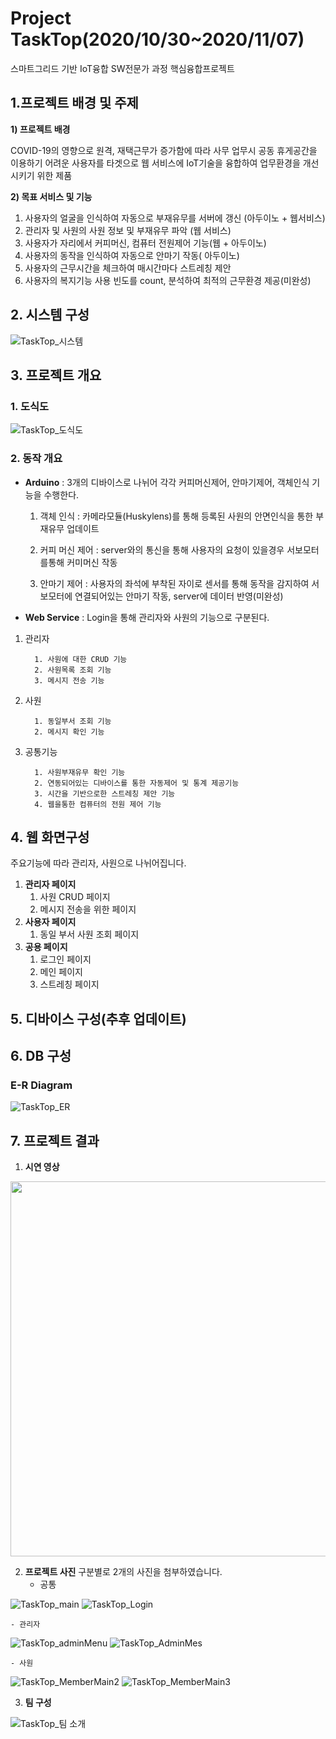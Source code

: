 # Project TaskTop(2020/10/30~2020/11/07)
스마트그리드 기반 IoT융합 SW전문가 과정 핵심융합프로젝트
## 1.**프로젝트 배경 및 주제**

**1) 프로젝트 배경**

COVID-19의 영향으로 원격, 재택근무가 증가함에 따라 사무 업무시 공동 휴게공간을 이용하기 어려운 사용자를 타겟으로 웹 서비스에 IoT기술을 융합하여 업무환경을 개선시키기 위한 제품

**2) 목표 서비스 및 기능**

1. 사용자의 얼굴을 인식하여 자동으로 부재유무를 서버에 갱신 (아두이노 + 웹서비스)
2. 관리자 및 사원의 사원 정보 및 부재유무 파악 (웹 서비스)
3. 사용자가 자리에서 커피머신, 컴퓨터 전원제어 기능(웹 + 아두이노)
4. 사용자의 동작을 인식하여 자동으로 안마기 작동( 아두이노)
5. 사용자의 근무시간을 체크하여 매시간마다 스트레칭 제안
6. 사용자의 복지기능 사용 빈도를 count, 분석하여 최적의 근무환경 제공(미완성)

## 2. **시스템 구성**

![TaskTop_시스템](https://user-images.githubusercontent.com/71309053/103478308-1b064500-4e09-11eb-964d-a7356f53c0e0.PNG)

## 3. **프로젝트 개요**

### 1. **도식도**

![TaskTop_도식도](https://user-images.githubusercontent.com/71309053/103478310-1c377200-4e09-11eb-9a46-5b1862501b13.PNG)

### 2. **동작 개요**

- **Arduino** : 3개의 디바이스로 나뉘어 각각 커피머신제어, 안마기제어, 객체인식 기능을 수행한다.

    1) 객체 인식 : 카메라모듈(Huskylens)를 통해 등록된 사원의 안면인식을 통한 부재유무 업데이트

    2) 커피 머신 제어 : server와의 통신을 통해 사용자의 요청이 있을경우 서보모터를통해 커미머신 작동

    3) 안마기 제어 : 사용자의 좌석에 부착된 자이로 센서를 통해 동작을 감지하여 서보모터에 연결되어있는 안마기 작동, server에 데이터 반영(미완성)

- **Web Service** : Login을 통해 관리자와 사원의 기능으로 구분된다.
 1. 관리자  
  
          1. 사원에 대한 CRUD 기능
          2. 사원목록 조회 기능
          3. 메시지 전송 기능
      
 2. 사원  
 
          1. 동일부서 조회 기능
          2. 메시지 확인 기능
      
 3. 공통기능  
 
          1. 사원부재유무 확인 기능
          2. 연동되어있는 디바이스를 통한 자동제어 및 통계 제공기능
          3. 시간을 기반으로한 스트레칭 제안 기능
          4. 웹을통한 컴퓨터의 전원 제어 기능

## 4. 웹 **화면구성**

 주요기능에 따라 관리자, 사원으로 나뉘어집니다.

1. **관리자 페이지**
    1. 사원 CRUD 페이지
    2. 메시지 전송을 위한 페이지
2. **사용자 페이지**
    1. 동일 부서 사원 조회 페이지
3. **공용 페이지**
    1. 로그인 페이지
    2. 메인 페이지
    3. 스트레칭 페이지

## 5. **디바이스 구성(추후 업데이트)**

## 6. DB 구성

### E-R Diagram

![TaskTop_ER](https://user-images.githubusercontent.com/71309053/103477942-c366da00-4e06-11eb-99e4-472a930ad05e.png)

## 7. **프로젝트 결과**

1. **시연 영상**

<a href="https://youtu.be/RBZsV7t_b1s" height="5" width="10" target="_blank">
    <img width="600" src="http://i.ytimg.com/vi/RBZsV7t_b1s/0.jpg">
<a>

2. **프로젝트 사진** 
    구분별로 2개의 사진을 첨부하였습니다.
    - 공통
    
  ![TaskTop_main](https://user-images.githubusercontent.com/71309053/103477962-ef825b00-4e06-11eb-96ad-3ff013953a8c.PNG)
  ![TaskTop_Login](https://user-images.githubusercontent.com/71309053/103477964-f27d4b80-4e06-11eb-8a9b-7f77dd71b5aa.PNG)

    - 관리자
    
  ![TaskTop_adminMenu](https://user-images.githubusercontent.com/71309053/103478145-f198e980-4e07-11eb-8a9c-f8a2ddb4c78c.PNG)
  ![TaskTop_AdminMes](https://user-images.githubusercontent.com/71309053/103478018-5f90e100-4e07-11eb-8764-1534f0246f7f.PNG)
    
    - 사원
  ![TaskTop_MemberMain2](https://user-images.githubusercontent.com/71309053/103477992-2c4e5200-4e07-11eb-8347-60a7b5baeab7.PNG)
  ![TaskTop_MemberMain3](https://user-images.githubusercontent.com/71309053/103478030-69b2df80-4e07-11eb-9854-a17b03e63b63.PNG)
  
3. **팀 구성** 

  ![TaskTop_팀 소개](https://user-images.githubusercontent.com/71309053/103478582-07f47480-4e0b-11eb-959f-6a43f9e102da.PNG)
